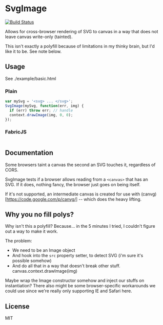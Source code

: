 # SvgImage

[![Build Status](https://secure.travis-ci.org/designashirt/SvgImage.png?branch=master)](http://travis-ci.org/designashirt/SvgImage)

Allows for cross-browser rendering of SVG to canvas in a way that does not leave canvas write-only (tainted).   

This isn't exactly a polyfill because of limitations in my thinky brain, but I'd like it to be.  See note below.

## Usage

See ./example/basic.html

### Plain

```javascript
var mySvg = '<svg> ... </svg>';
SvgImage(mySvg, function(err, img) {
  if (err) throw err; // handle
  context.drawImage(img, 0, 0);
});
```

### FabricJS

```javascript

```

## Documentation

Some browsers taint a canvas the second an SVG touches it, regardless of CORS.

SvgImage tests if a browser allows reading from a `<canvas>` that has an SVG.  If it does, nothing fancy, the browser just goes on being itself.

If it's not supported, an intermediate canvas is created for use with (canvg)[https://code.google.com/p/canvg/] -- which does the heavy lifting.

## Why you no fill polys?

Why isn't this a polyfill?  Because... in the 5 minutes I tried, I couldn't figure out a way to make it work.

The problem:

  * We need to be an Image object
  * And hook into the `src` property setter, to detect SVG (i'm sure it's possible somehow)
  * And do all that in a way that doesn't break other stuff.  canvas.context.drawImage(img)

Maybe wrap the Image constructor somehow and inject our stuffs on instantiation?  There also might be some browser-specific workarounds we could use since we're really only supporting IE and Safari here.

## License

MIT
